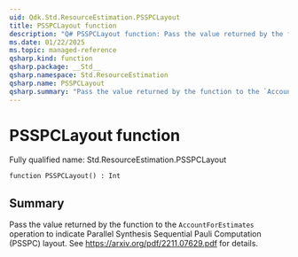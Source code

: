 ```yaml
---
uid: Qdk.Std.ResourceEstimation.PSSPCLayout
title: PSSPCLayout function
description: "Q# PSSPCLayout function: Pass the value returned by the function to the `AccountForEstimates` operation to indicate Parallel Synthesis Sequential Pauli Computation (PSSPC) layout. See https://arxiv.org/pdf/2211.07629.pdf for details."
ms.date: 01/22/2025
ms.topic: managed-reference
qsharp.kind: function
qsharp.package: __Std__
qsharp.namespace: Std.ResourceEstimation
qsharp.name: PSSPCLayout
qsharp.summary: "Pass the value returned by the function to the `AccountForEstimates` operation to indicate Parallel Synthesis Sequential Pauli Computation (PSSPC) layout. See https://arxiv.org/pdf/2211.07629.pdf for details."
---
```


# PSSPCLayout function

Fully qualified name: Std.ResourceEstimation.PSSPCLayout

```qsharp
function PSSPCLayout() : Int
```

## Summary
Pass the value returned by the function to the `AccountForEstimates` operation
to indicate Parallel Synthesis Sequential Pauli Computation (PSSPC) layout.
See https://arxiv.org/pdf/2211.07629.pdf for details.
